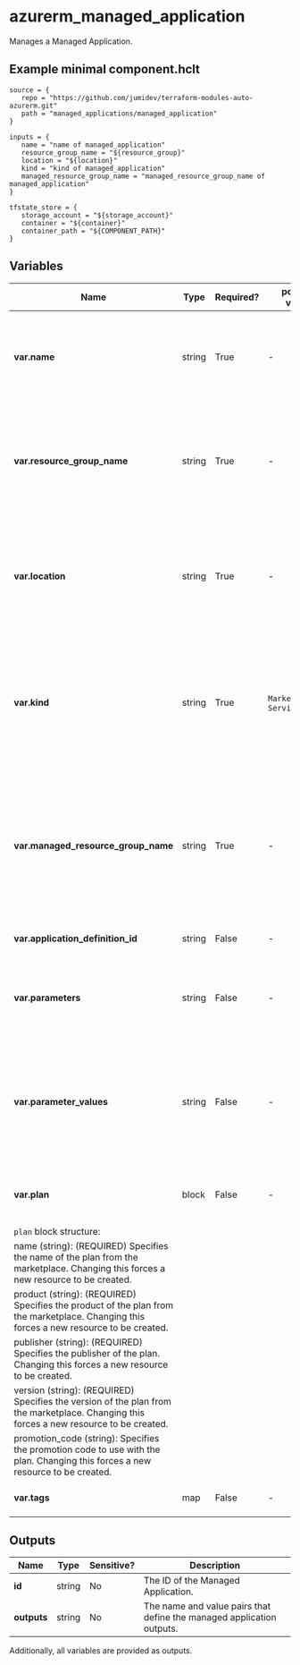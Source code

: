 # azurerm_managed_application

Manages a Managed Application.

## Example minimal component.hclt

```hcl
source = {
   repo = "https://github.com/jumidev/terraform-modules-auto-azurerm.git" 
   path = "managed_applications/managed_application" 
}

inputs = {
   name = "name of managed_application" 
   resource_group_name = "${resource_group}" 
   location = "${location}" 
   kind = "kind of managed_application" 
   managed_resource_group_name = "managed_resource_group_name of managed_application" 
}

tfstate_store = {
   storage_account = "${storage_account}" 
   container = "${container}" 
   container_path = "${COMPONENT_PATH}" 
}

```

## Variables

| Name | Type | Required? |  possible values |  Description |
| ---- | ---- | --------- |  ----------- | ----------- |
| **var.name** | string | True | -  |  Specifies the name of the Managed Application. Changing this forces a new resource to be created. | 
| **var.resource_group_name** | string | True | -  |  The name of the Resource Group where the Managed Application should exist. Changing this forces a new resource to be created. | 
| **var.location** | string | True | -  |  Specifies the supported Azure location where the resource exists. Changing this forces a new resource to be created. | 
| **var.kind** | string | True | `MarketPlace`, `ServiceCatalog`  |  The kind of the managed application to deploy. Possible values are `MarketPlace` and `ServiceCatalog`. Changing this forces a new resource to be created. | 
| **var.managed_resource_group_name** | string | True | -  |  The name of the target resource group where all the resources deployed by the managed application will reside. Changing this forces a new resource to be created. | 
| **var.application_definition_id** | string | False | -  |  The application definition ID to deploy. | 
| **var.parameters** | string | False | -  |  A mapping of name and value pairs to pass to the managed application as parameters. | 
| **var.parameter_values** | string | False | -  |  The parameter values to pass to the Managed Application. This field is a JSON object that allows you to assign parameters to this Managed Application. | 
| **var.plan** | block | False | -  |  One `plan` block. Changing this forces a new resource to be created. | 
| `plan` block structure: || 
|   name (string): (REQUIRED) Specifies the name of the plan from the marketplace. Changing this forces a new resource to be created. ||
|   product (string): (REQUIRED) Specifies the product of the plan from the marketplace. Changing this forces a new resource to be created. ||
|   publisher (string): (REQUIRED) Specifies the publisher of the plan. Changing this forces a new resource to be created. ||
|   version (string): (REQUIRED) Specifies the version of the plan from the marketplace. Changing this forces a new resource to be created. ||
|   promotion_code (string): Specifies the promotion code to use with the plan. Changing this forces a new resource to be created. ||
| **var.tags** | map | False | -  |  A mapping of tags to assign to the resource. | 



## Outputs

| Name | Type | Sensitive? | Description |
| ---- | ---- | --------- | --------- |
| **id** | string | No  | The ID of the Managed Application. | 
| **outputs** | string | No  | The name and value pairs that define the managed application outputs. | 

Additionally, all variables are provided as outputs.

